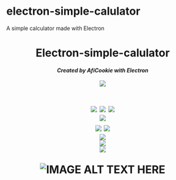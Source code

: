 # electron-simple-calulator
A simple calculator made with Electron

<h1 align="center">Electron-simple-calulator</h1>

<em><h4 align="center">Created by AfiCookie with Electron</h4></em>

<center><img align="center" src="https://i.imgur.com/ic0HCL3.png"></img></center>

<h1 align="center">
  <img src="https://forthebadge.com/images/badges/uses-html.svg">
   <img src="https://forthebadge.com/images/badges/uses-css.svg">
    <img src="https://forthebadge.com/images/badges/uses-js.svg">
  <br>
   <img src="https://forthebadge.com/images/badges/built-with-love.svg">
  <br>
   <img src="https://forthebadge.com/images/badges/validated-html2.svg">
    <img src="https://forthebadge.com/images/badges/validated-html5.svg">
  
<center><img src="https://i.imgur.com/ic0HCL3.png"></img></center>
<img src="https://i.imgur.com/0oe8aRe.png">
<center><img src="https://i.imgur.com/ic0HCL3.png"></img></center>

![IMAGE ALT TEXT HERE](https://i.imgur.com/fm2njZd.png)

